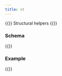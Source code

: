 ```yaml
---
title: st
---
```


{{<lead>}}
Structural helpers
{{</lead>}}

### Schema 

{{<codePane title="github.com/hofstadter.io/hof/flow/tasks/st" file="code/flow/schemas/tasks/st/schema.html">}}

### Example

{{<codePane title="example" file="code/flow/examples/tasks/st/series_000.txt" lang="txt">}}

